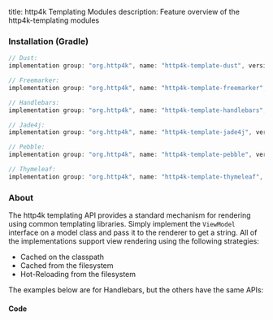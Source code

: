 title: http4k Templating Modules
description: Feature overview of the http4k-templating modules

### Installation (Gradle)

```groovy
// Dust: 
implementation group: "org.http4k", name: "http4k-template-dust", version: "4.21.1.0"

// Freemarker: 
implementation group: "org.http4k", name: "http4k-template-freemarker", version: "4.21.1.0"

// Handlebars: 
implementation group: "org.http4k", name: "http4k-template-handlebars", version: "4.21.1.0"

// Jade4j: 
implementation group: "org.http4k", name: "http4k-template-jade4j", version: "4.21.1.0"

// Pebble: 
implementation group: "org.http4k", name: "http4k-template-pebble", version: "4.21.1.0"

// Thymeleaf: 
implementation group: "org.http4k", name: "http4k-template-thymeleaf", version: "4.21.1.0"
```

### About
The http4k templating API provides a standard mechanism for rendering using common templating libraries. Simply implement the `ViewModel` interface on a model class and pass it to the renderer to get a string. All of the implementations support view rendering using the following strategies:

* Cached on the classpath
* Cached from the filesystem
* Hot-Reloading from the filesystem

The examples below are for Handlebars, but the others have the same APIs:

#### Code  [<img class="octocat"/>](https://github.com/http4k/http4k/blob/master/src/docs/guide/reference/templating/example.kt)

<script src="https://gist-it.appspot.com/https://github.com/http4k/http4k/blob/master/src/docs/guide/reference/templating/example.kt"></script>

[http4k]: https://http4k.org
